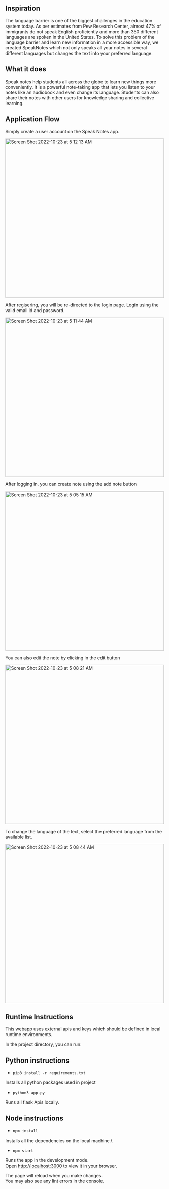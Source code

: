 ## Inspiration
The language barrier is one of the biggest challenges in the education system today. As per estimates from Pew Research Center, almost 47% of immigrants do not speak English proficiently and more than 350 different languages are spoken in the United States. To solve this problem of the language barrier and learn new information in a more accessible way, we created SpeakNotes which not only speaks all your notes in several different languages but changes the text into your preferred language.

## What it does
Speak notes help students all across the globe to learn new things more conveniently. It is a powerful note-taking app that lets you listen to your notes like an audiobook and even change its language. Students can also share their notes with other users for knowledge sharing and collective learning.

## Application Flow
Simply create a user account on the Speak Notes app.

<img width="500" alt="Screen Shot 2022-10-23 at 5 12 13 AM" src="https://user-images.githubusercontent.com/78563628/197385591-ede5024a-3e02-4e02-bc98-e8f36b4c1a90.png">

After regisering, you will be re-directed to the login page. Login using the valid email id and password.

<img width="500" alt="Screen Shot 2022-10-23 at 5 11 44 AM" src="https://user-images.githubusercontent.com/78563628/197385632-7898aaee-6fcc-47b4-a8a9-f3fd7f067f1a.png">

After logging in, you can create note using the add note button

<img width="500" alt="Screen Shot 2022-10-23 at 5 05 15 AM" src="https://user-images.githubusercontent.com/78563628/197385662-0ffbab31-29a5-48c7-8e83-8101bac5c9c3.png">

You can also edit the note by clicking in the edit button

<img width="500" alt="Screen Shot 2022-10-23 at 5 08 21 AM" src="https://user-images.githubusercontent.com/78563628/197385707-d706a816-363f-4ae4-8439-af25c3e530bc.png">

To change the language of the text, select the preferred language from the available list.

<img width="500" alt="Screen Shot 2022-10-23 at 5 08 44 AM" src="https://user-images.githubusercontent.com/78563628/197385735-01b1c1de-e50f-4e94-9fa9-8eee17aafa7d.png">

## Runtime Instructions
This webapp uses external apis and keys which should be defined in local runtime environments.

In the project directory, you can run:

## Python instructions

* `pip3 install -r requirements.txt`

Installs all python packages used in project

* `python3 app.py`

Runs all flask Apis locally.

## Node instructions

* `npm install`

Installs all the dependencies on the local machine.\

* `npm start`

Runs the app in the development mode.\
Open [http://localhost:3000](http://localhost:3000) to view it in your browser.

The page will reload when you make changes.\
You may also see any lint errors in the console.

